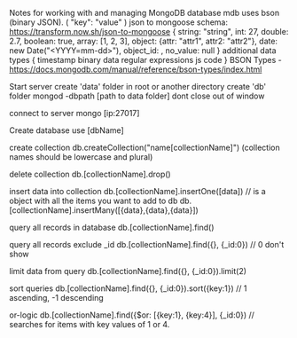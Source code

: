 Notes for working with and managing MongoDB database
  mdb uses bson (binary JSON). 
  ( "key": "value" )
  json to mongoose schema: https://transform.now.sh/json-to-mongoose
  {
    string: "string",
    int: 27,
    double: 2.7,
    boolean: true, 
    array: [1, 2, 3],
    object: {attr: "attr1", attr2: "attr2"},
    date: new Date("<YYYY=mm-dd>"),
    object_id: <ObjectId>,
    no_value: null
  }
  additional data types
  {
    timestamp
    binary data
    regular expressions
    js code
  }
  BSON Types - https://docs.mongodb.com/manual/reference/bson-types/index.html

Start server
  create 'data' folder in root or another directory
    create 'db' folder
  mongod -dbpath [path to data folder]
    dont close out of window

connect to server
  mongo [ip:27017]

Create database
  use [dbName]

  create collection
    db.createCollection("name[collectionName]")
    (collection names should be lowercase and plural)

  delete collection
    db.[collectionName].drop()

  insert data into collection
    db.[collectionName].insertOne([data])        // is a object with all the items you want to add to db
    db.[collectionName].insertMany([{data},{data},{data}])

  query all records in database
    db.[collectionName].find()

  query all records exclude _id
    db.[collectionName].find({}, {_id:0})       // 0 don't show

  limit data from query
    db.[collectionName].find({}, {_id:0}).limit(2)

  sort queries
    db.[collectionName].find({}, {_id:0}).sort({key:1})     // 1 ascending, -1 descending

  or-logic
    db.[collectionName].find({$or: [{key:1}, {key:4}], {_id:0})     // searches for items with key values of 1 or 4. 

  